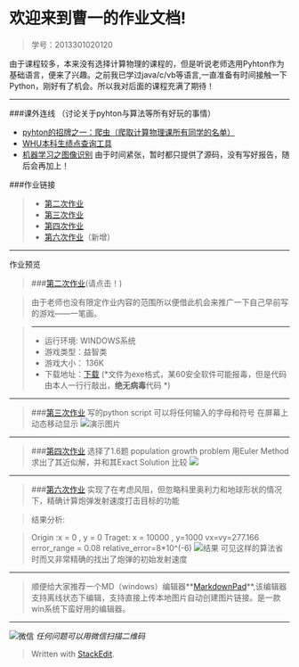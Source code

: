 

欢迎来到曹一的作业文档!
=====

 >学号：2013301020120   
 

由于课程较多，本来没有选择计算物理的课程的，但是听说老师选用Pyhton作为基础语言，便来了兴趣。之前我已学过java/c/vb等语言,一直准备有时间接触一下Python，刚好有了机会。所以我对后面的课程充满了期待！

--------
###课外连线
（讨论关于pyhton与算法等所有好玩的事情）

- [pyhton的招牌之一：爬虫（爬取计算物理课所有同学的名单）](https://github.com/breakingDboy/computational_physics_2013301020120/tree/master/Extra/Spider)
- [WHU本科生绩点查询工具](https://github.com/breakingDboy/computational_physics_2013301020120/tree/master/Extra/WHU_GPA_Inquiry)
- [机器学习之图像识别](https://github.com/breakingDboy/computational_physics_2013301020120/tree/master/Extra/Machine_Learning)
由于时间紧张，暂时都只提供了源码，没有写好报告，随后会再加上！

###作业链接
>- [第二次作业](https://github.com/breakingDboy/game_vb/blob/master/README.md)
>- [第三次作业](https://github.com/breakingDboy/computational_physics_2013301020120/blob/master/show_gif.py)
>- [第四次作业](https://github.com/breakingDboy/computational_physics_2013301020120/tree/master/population)
>- [第六次作业](https://www.zybuluo.com/Gwater/note/340589)（新增）

--------------------
作业预览
>###[第二次作业](https://github.com/breakingDboy/game_vb/blob/master/README.md)(请点击！)

> 由于老师也没有限定作业内容的范围所以便借此机会来推广一下自己早前写的游戏——一笔画。

>------
>- 运行环境: WINDOWS系统
>- 游戏类型：益智类
>- 游戏大小： 136K
>- 下载地址：[下载](http://pan.baidu.com/s/1o7rYt1C)    (*文件为exe格式，某60安全软件可能报毒，但是代码由本人一行行敲出，**绝无病毒**代码 *)


-------------------
>###[第三次作业](https://github.com/breakingDboy/computational_physics_2013301020120/blob/master/show_gif.py)
>写的python script 可以将任何输入的字母和符号 在屏幕上动态移动显示
>![演示图片](http://i.imgur.com/qamr5Bk.gif)



----
>###[第四次作业](https://github.com/breakingDboy/computational_physics_2013301020120/tree/master/population)
>选择了1.6题 population growth problem
>用Euler Method 求出了其近似解，并和其Exact Solution 比较
>![](http://i.imgur.com/J4ErPHg.png)

-----------
>###[第六次作业](https://www.zybuluo.com/Gwater/note/340589)
>实现了在考虑风阻，但忽略科里奥利力和地球形状的情况下，精确计算炮弹发射速度打击目标的功能

>结果分析:

>Origin :x = 0 , y = 0 
Traget: x = 10000  , y=1000
vx=vy=277.166
error_range = 0.08
relative_error=8*10^(-6)
![结果](http://i.imgur.com/L2vjUJ2.png)
可见这样的算法省时而又非常精确的找出了炮弹的初始发射速度

----------------

> 顺便给大家推荐一个MD（windows）编辑器**[MarkdownPad](http://markdownpad.com/)**,该编辑器支持离线状态下编辑，支持直接上传本地图片自动创建图片链接。是一款win系统下蛮好用的编辑器。

------
 ![微信](https://raw.githubusercontent.com/breakingDboy/computational_physics_2013301020120/master/weixin_image.png)
*任何问题可以用微信扫描二维码*
> Written with [StackEdit](https://stackedit.io/).